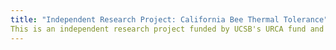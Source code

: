 ```yaml
---
title: "Independent Research Project: California Bee Thermal Tolerance"
This is an independent research project funded by UCSB's URCA fund and The Coastal Fund to investigate the thermal tolerance of bees across assemblages on Santa Cruz Island and the Santa Barbara mainland.
---
```

